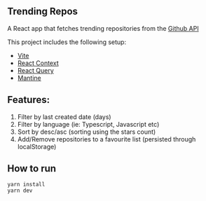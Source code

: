 ## Trending Repos
A React app that fetches trending repositories from the [Github API](https://docs.github.com/en/rest/search?apiVersion=2022-11-28#search-repositories)

This project includes the following setup:
* [Vite](https://vitejs.dev/)
* [React Context](https://beta.reactjs.org/apis/react/useContext)
* [React Query](https://tanstack.com/query/v4/docs/overview)
* [Mantine](https://mantine.dev/pages/getting-started/)

## Features:

1. Filter by last created date (days)
2. Filter by language (ie: Typescript, Javascript etc)
3. Sort by desc/asc (sorting using the stars count)
4. Add/Remove repositories to a favourite list (persisted through localStorage)

## How to run
```
yarn install
yarn dev
```
